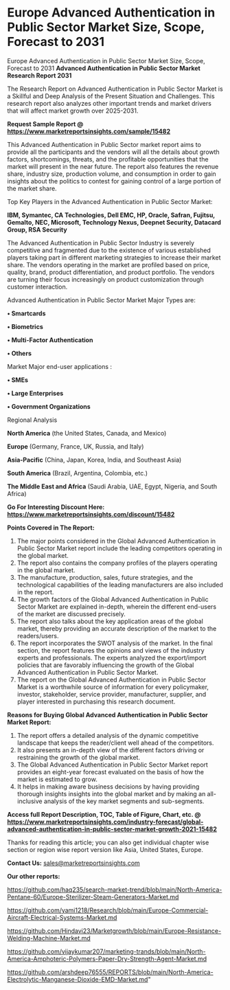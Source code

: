 # Europe Advanced Authentication in Public Sector Market Size, Scope, Forecast to 2031
 Europe Advanced Authentication in Public Sector Market Size, Scope, Forecast to 2031
<strong>Advanced Authentication in Public Sector Market Research Report 2031</strong>

The Research Report on Advanced Authentication in Public Sector Market is a Skillful and Deep Analysis of the Present Situation and Challenges. This research report also analyzes other important trends and market drivers that will affect market growth over 2025-2031.

<strong>Request Sample Report @ <a href=https://www.marketreportsinsights.com/sample/15482>https://www.marketreportsinsights.com/sample/15482</a></strong>

This Advanced Authentication in Public Sector market report aims to provide all the participants and the vendors will all the details about growth factors, shortcomings, threats, and the profitable opportunities that the market will present in the near future. The report also features the revenue share, industry size, production volume, and consumption in order to gain insights about the politics to contest for gaining control of a large portion of the market share.

Top Key Players in the Advanced Authentication in Public Sector Market:

<strong>IBM, Symantec, CA Technologies, Dell EMC, HP, Oracle, Safran, Fujitsu, Gemalto, NEC, Microsoft, Technology Nexus, Deepnet Security, Datacard Group, RSA Security</strong>

The Advanced Authentication in Public Sector Industry is severely competitive and fragmented due to the existence of various established players taking part in different marketing strategies to increase their market share. The vendors operating in the market are profiled based on price, quality, brand, product differentiation, and product portfolio. The vendors are turning their focus increasingly on product customization through customer interaction.

Advanced Authentication in Public Sector Market Major Types are:

<strong>• Smartcards

• Biometrics

• Multi-Factor Authentication

• Others</strong>

Market Major end-user applications :

<strong>• SMEs

• Large Enterprises

• Government Organizations</strong>

Regional Analysis

</u><strong><b>North America</b></strong> (the United States, Canada, and Mexico)

<strong><b>Europe </b></strong>(Germany, France, UK, Russia, and Italy)

<strong><b>Asia-Pacific</b></strong> (China, Japan, Korea, India, and Southeast Asia)

<strong><b>South America</b></strong> (Brazil, Argentina, Colombia, etc.)

<strong><b>The Middle East and Africa</b></strong> (Saudi Arabia, UAE, Egypt, Nigeria, and South Africa)

<strong>Go For Interesting Discount Here: <a href=https://www.marketreportsinsights.com/discount/15482>https://www.marketreportsinsights.com/discount/15482</a></strong>

<strong>Points Covered in The Report:</strong>
<ol>
  <li>The major points considered in the Global Advanced Authentication in Public Sector Market report include the leading competitors operating in the global market.</li>
  <li>The report also contains the company profiles of the players operating in the global market.</li>
  <li>The manufacture, production, sales, future strategies, and the technological capabilities of the leading manufacturers are also included in the report.</li>
  <li>The growth factors of the Global Advanced Authentication in Public Sector Market are explained in-depth, wherein the different end-users of the market are discussed precisely.</li>
  <li>The report also talks about the key application areas of the global market, thereby providing an accurate description of the market to the readers/users.</li>
  <li>The report incorporates the SWOT analysis of the market. In the final section, the report features the opinions and views of the industry experts and professionals. The experts analyzed the export/import policies that are favorably influencing the growth of the Global Advanced Authentication in Public Sector Market.</li>
  <li>The report on the Global Advanced Authentication in Public Sector Market is a worthwhile source of information for every policymaker, investor, stakeholder, service provider, manufacturer, supplier, and player interested in purchasing this research document.</li>
</ol>
<strong>Reasons for Buying Global Advanced Authentication in Public Sector Market Report:</strong>

<ol>
  <li>The report offers a detailed analysis of the dynamic competitive landscape that keeps the reader/client well ahead of the competitors.</li>
  <li>It also presents an in-depth view of the different factors driving or restraining the growth of the global market.</li>
  <li>The Global Advanced Authentication in Public Sector Market report provides an eight-year forecast evaluated on the basis of how the market is estimated to grow.</li>
  <li>It helps in making aware business decisions by having providing thorough insights insights into the global market and by making an all-inclusive analysis of the key market segments and sub-segments.</li>
</ol>
<strong>Access full Report Description, TOC, Table of Figure, Chart, etc. @ <a href=https://www.marketreportsinsights.com/industry-forecast/global-advanced-authentication-in-public-sector-market-growth-2021-15482>https://www.marketreportsinsights.com/industry-forecast/global-advanced-authentication-in-public-sector-market-growth-2021-15482</a></strong>


Thanks for reading this article; you can also get individual chapter wise section or region wise report version like Asia, United States, Europe.

<strong>Contact Us:</strong>
sales@marketreportsinsights.com

<strong>Our other reports:</strong>

<a href=https://github.com/haq235/search-market-trend/blob/main/North-America-Pentane-60/Europe-Sterilizer-Steam-Generators-Market.md>https://github.com/haq235/search-market-trend/blob/main/North-America-Pentane-60/Europe-Sterilizer-Steam-Generators-Market.md</a>

<a href=https://github.com/yami1218/Research/blob/main/Europe-Commercial-Aircraft-Electrical-Systems-Market.md>https://github.com/yami1218/Research/blob/main/Europe-Commercial-Aircraft-Electrical-Systems-Market.md</a>

<a href=https://github.com/Hindavi23/Marketgrowth/blob/main/Europe-Resistance-Welding-Machine-Market.md>https://github.com/Hindavi23/Marketgrowth/blob/main/Europe-Resistance-Welding-Machine-Market.md</a>

<a href=https://github.com/vijaykumar207/marketing-trands/blob/main/North-America-Amphoteric-Polymers-Paper-Dry-Strength-Agent-Market.md>https://github.com/vijaykumar207/marketing-trands/blob/main/North-America-Amphoteric-Polymers-Paper-Dry-Strength-Agent-Market.md</a>

<a href=https://github.com/arshdeep76555/REPORTS/blob/main/North-America-Electrolytic-Manganese-Dioxide-EMD-Market.md>https://github.com/arshdeep76555/REPORTS/blob/main/North-America-Electrolytic-Manganese-Dioxide-EMD-Market.md</a>"
